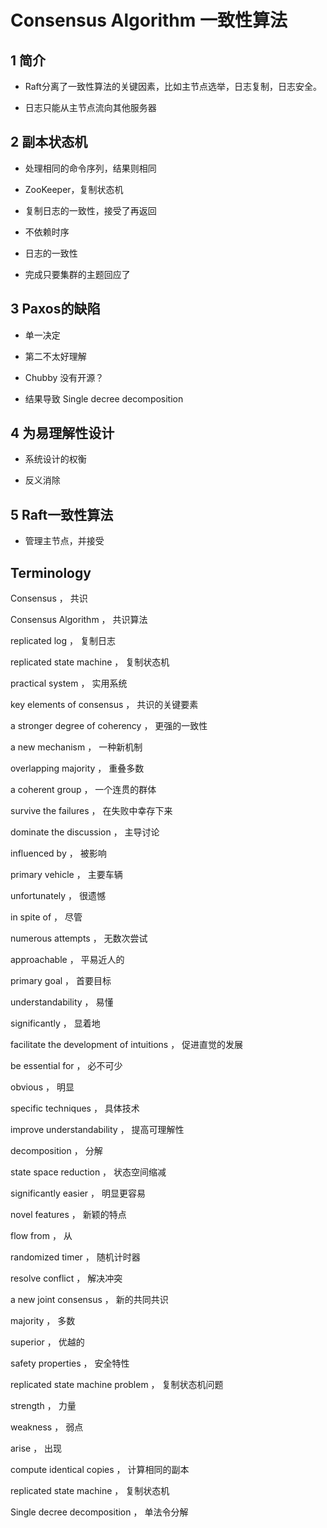 # Consensus Algorithm 一致性算法  

  

## 1 简介  

- Raft分离了一致性算法的关键因素，比如主节点选举，日志复制，日志安全。  

- 日志只能从主节点流向其他服务器  

  

## 2 副本状态机  

- 处理相同的命令序列，结果则相同  

- ZooKeeper，复制状态机  

- 复制日志的一致性，接受了再返回  

- 不依赖时序  

- 日志的一致性  

- 完成只要集群的主题回应了  

  

## 3 Paxos的缺陷  

- 单一决定  

- 第二不太好理解  

- Chubby 没有开源？  

- 结果导致 Single decree decomposition  

  

## 4 为易理解性设计  

- 系统设计的权衡  

- 反义消除  

  

## 5 Raft一致性算法  

- 管理主节点，并接受  

  

  

  

## Terminology  

Consensus	，	共识  

Consensus Algorithm	，	共识算法  

replicated log	，	复制日志  

replicated state machine	，	复制状态机  

practical system	，	实用系统  

key elements of consensus	，	共识的关键要素  

a stronger degree of coherency	，	更强的一致性  

a new mechanism	，	一种新机制  

overlapping majority	，	重叠多数  

a coherent group	，	一个连贯的群体  

survive the failures	，	在失败中幸存下来  

dominate the discussion	，	主导讨论  

influenced by	，	被影响  

primary vehicle	，	主要车辆  

unfortunately	，	很遗憾  

in spite of	，	尽管  

numerous attempts	，	无数次尝试  

approachable	，	平易近人的  

primary goal	，	首要目标  

understandability	，	易懂  

significantly	，	显着地  

facilitate the development of intuitions	，	促进直觉的发展  

be essential for	，	必不可少  

obvious	，	明显  

specific techniques	，	具体技术  

improve understandability	，	提高可理解性  

decomposition	，	分解  

state space reduction	，	状态空间缩减  

significantly easier	，	明显更容易  

novel features	，	新颖的特点  

flow from	，	从  

randomized timer	，	随机计时器  

resolve conflict	，	解决冲突  

a new joint consensus	，	新的共同共识  

majority	，	多数  

superior	，	优越的  

safety properties	，	安全特性  

replicated state machine problem	，	复制状态机问题  

strength	，	力量  

weakness	，	弱点  

arise	，	出现  

compute identical copies	，	计算相同的副本  

replicated state machine	，	复制状态机  

Single decree decomposition	，	单法令分解  

